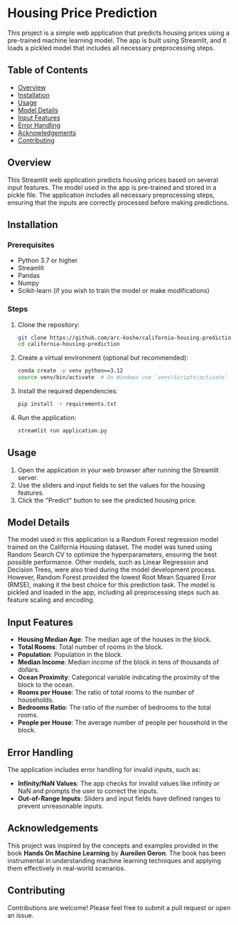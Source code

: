 # Housing Price Prediction

This project is a simple web application that predicts housing prices using a pre-trained machine learning model. The app is built using Streamlit, and it loads a pickled model that includes all necessary preprocessing steps.

## Table of Contents
- [Overview](#overview)
- [Installation](#installation)
- [Usage](#usage)
- [Model Details](#model-details)
- [Input Features](#input-features)
- [Error Handling](#error-handling)
- [Acknowledgements](#acknowledgements)
- [Contributing](#contributing)

## Overview
This Streamlit web application predicts housing prices based on several input features. The model used in the app is pre-trained and stored in a pickle file. The application includes all necessary preprocessing steps, ensuring that the inputs are correctly processed before making predictions.

## Installation

### Prerequisites
- Python 3.7 or higher
- Streamlit
- Pandas
- Numpy
- Scikit-learn (if you wish to train the model or make modifications)

### Steps
1. Clone the repository:
    ```bash
    git clone https://github.com/arc-koshe/california-housing-prediction
    cd california-housing-prediction
    ```

2. Create a virtual environment (optional but recommended):
    ```bash
    conda create -p venv python==3.12
    source venv/bin/activate  # On Windows use `venv\Scripts\activate`
    ```

3. Install the required dependencies:
    ```bash
    pip install -r requirements.txt
    ```

4. Run the application:
    ```bash
    streamlit run application.py
    ```

## Usage
1. Open the application in your web browser after running the Streamlit server.
2. Use the sliders and input fields to set the values for the housing features.
3. Click the "Predict" button to see the predicted housing price.

## Model Details
The model used in this application is a Random Forest regression model trained on the California Housing dataset. The model was tuned using Random Search CV to optimize the hyperparameters, ensuring the best possible performance. Other models, such as Linear Regression and Decision Trees, were also tried during the model development process. However, Random Forest provided the lowest Root Mean Squared Error (RMSE), making it the best choice for this prediction task. The model is pickled and loaded in the app, including all preprocessing steps such as feature scaling and encoding.

## Input Features
- **Housing Median Age**: The median age of the houses in the block.
- **Total Rooms**: Total number of rooms in the block.
- **Population**: Population in the block.
- **Median Income**: Median income of the block in tens of thousands of dollars.
- **Ocean Proximity**: Categorical variable indicating the proximity of the block to the ocean.
- **Rooms per House**: The ratio of total rooms to the number of households.
- **Bedrooms Ratio**: The ratio of the number of bedrooms to the total rooms.
- **People per House**: The average number of people per household in the block.

## Error Handling
The application includes error handling for invalid inputs, such as:
- **Infinity/NaN Values**: The app checks for invalid values like infinity or NaN and prompts the user to correct the inputs.
- **Out-of-Range Inputs**: Sliders and input fields have defined ranges to prevent unreasonable inputs.

## Acknowledgements
This project was inspired by the concepts and examples provided in the book **Hands On Machine Learning** by **Aureilen Geron**. The book has been instrumental in understanding machine learning techniques and applying them effectively in real-world scenarios.

## Contributing
Contributions are welcome! Please feel free to submit a pull request or open an issue.


